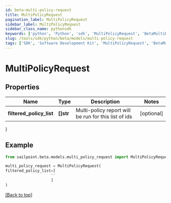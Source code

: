 ```yaml
---
id: beta-multi-policy-request
title: MultiPolicyRequest
pagination_label: MultiPolicyRequest
sidebar_label: MultiPolicyRequest
sidebar_class_name: pythonsdk
keywords: ['python', 'Python', 'sdk', 'MultiPolicyRequest', 'BetaMultiPolicyRequest'] 
slug: /tools/sdk/python/beta/models/multi-policy-request
tags: ['SDK', 'Software Development Kit', 'MultiPolicyRequest', 'BetaMultiPolicyRequest']
---
```


# MultiPolicyRequest


## Properties

Name | Type | Description | Notes
------------ | ------------- | ------------- | -------------
**filtered_policy_list** | **[]str** | Multi-policy report will be run for this list of ids | [optional] 
}

## Example

```python
from sailpoint.beta.models.multi_policy_request import MultiPolicyRequest

multi_policy_request = MultiPolicyRequest(
filtered_policy_list=[
                    ''
                    ]
)

```
[[Back to top]](#) 

